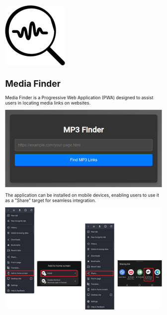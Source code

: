 ![icon.png](src/icon.png)

# Media Finder 

Media Finder is a Progressive Web Application (PWA) designed to assist users in locating media links on websites.

![MP3 Finder App Preview](pictures/app-preview.png)

The application can be installed on mobile devices, enabling users to use it as a "Share" target for seamless integration.

![PWA Sharing Target](pictures/pwa-share-target.png)